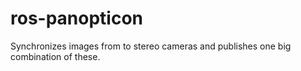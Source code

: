 # ros-panopticon
Synchronizes images from to stereo cameras and publishes one big combination of these.
